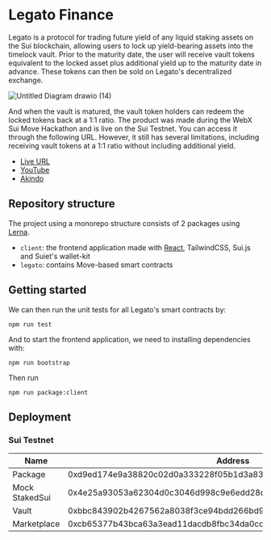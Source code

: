 # Legato Finance

Legato is a protocol for trading future yield of any liquid staking assets on the Sui blockchain, allowing users to lock up yield-bearing assets into the timelock vault. Prior to the maturity date, the user will receive vault tokens equivalent to the locked asset plus additional yield up to the maturity date in advance. These tokens can then be sold on Legato's decentralized exchange.

![Untitled Diagram drawio (14)](https://github.com/pisuthd/legato-finance/assets/18402217/a1c19022-8c2f-42d5-a5a2-33c6abcbdc92)

And when the vault is matured, the vault token holders can redeem the locked tokens back at a 1:1 ratio. The product was made during the WebX Sui Move Hackathon and is live on the Sui Testnet. You can access it through the following URL. However, it still has several limitations, including receiving vault tokens at a 1:1 ratio without including additional yield.

- [Live URL](https://legato-finance-client.vercel.app/)
- [YouTube](https://youtu.be/INN8mz4Qzws)
- [Akindo](https://app.akindo.io/communities/xKao6wZaqu6XPWv6/products/d8RoedOEZtVDx7N2)

## Repository structure

The project using a monorepo structure consists of 2 packages using [Lerna](https://lerna.js.org).

- `client`: the frontend application made with [React](https://react.dev/), TailwindCSS, Sui.js and Suiet's wallet-kit
- `legato`: contains Move-based smart contracts

## Getting started

We can then run the unit tests for all Legato's smart contracts by:

```
npm run test
```

And to start the frontend application, we need to installing dependencies with:

```
npm run bootstrap
```
Then run
```
npm run package:client
```

## Deployment

### Sui Testnet

Name | Address 
--- | --- 
Package | 0xd9ed174e9a38820c02d0a333228f05b1d3a83079f596352b0b0da1bb8aca53c4
Mock StakedSui | 0x4e25a93053a62304d0c3046d998c9e6edd28d031ab3b441dedfe5ca611a99abc
Vault | 0xbbc843902b4267562a8038f3ce94bdd266bd9e635889ccefa17d002687ae478b
Marketplace | 0xcb65377b43bca63a3ead11dacdb8fbc34da0cd15b4cd2388d36889cfd41d9501
